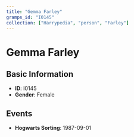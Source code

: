 ```yaml
---
title: "Gemma Farley"
gramps_id: "I0145"
collection: ["Harrypedia", "person", "Farley"]
---
```


# Gemma Farley

## Basic Information

- **ID**: I0145
- **Gender**: Female

## Events

- **Hogwarts Sorting**: 1987-09-01

